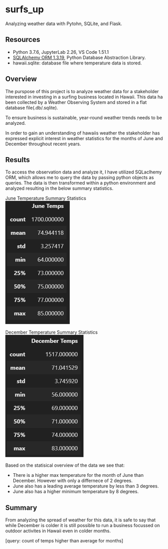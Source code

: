 # surfs_up
Analyzing weather data with Pytohn, SQLite, and Flask.

## Resources 
- Python 3.7.6, JupyterLab 2.26, VS Code 1.51.1
- [SQLAlchemy ORM 1.3.19](https://docs.sqlalchemy.org/en/13/orm/), Python Database Abstraction Library.
- hawaii.sqlite: database file where temperature data is stored.

## Overview
The purspose of this project is to analyze weather data  for a stakeholder interested in investing in a surfing business located in Hawaii.
This data ha been collected by a Weather Observing System and stored in a flat database file(.db/.sqlite).

To ensure business is sustainable, year-round weather trends needs to be analyzed. 

In order to gain an understanding of hawaiis weather the stakeholder has expressed explicit interest in weather statistics for the months of June and December throughout recent years. 

## Results 
To access the observation data and analyze it, I have utilized SQLaclhemy ORM, which allows me to query the data by passing python objects as queries. 
The data is then transformed within a python environment and analyzed resulting in the below summary statistics.

 June Temperature Summary Statistics  <br>
![june_temp](https://github.com/DonnieData/surfs_up/blob/main/Reosurce/june_frame.png)

 December Temperature Summary Statistics  <br>
![december_temp](https://github.com/DonnieData/surfs_up/blob/main/Reosurce/december_frame.png)

Based on the statisical overview of the data we see that: 
- There is a higher max temperature for the month of June than December. However with only a differnece of 2 degrees. 
- June also has a leading average temperature by less than 3 degrees.  
- June also has a higher minimum temperature by 8 degrees. 



## Summary 
From analyzing the spread of weather for this data, it is safe to say that while December is colder it is still possible to run a business focussed on outdoor activites in Hawaii even in colder months.  

[query: count of temps higher than average for months]

